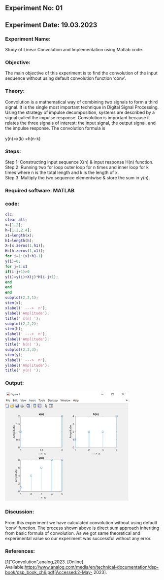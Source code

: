 ## Experiment No: 01
## Experiment Date: 19.03.2023
### Experiment Name:
Study of Linear Convolution and Implementation using Matlab code.
### Objective: 
The main objective of this experiment is to find the convolution of the input sequence without using default convolution function ‘conv’.
### Theory:
Convolution is a mathematical way of combining two signals to form a third signal. It is the single most important technique in Digital Signal Processing. Using the strategy of impulse decomposition, systems are described by a signal called the impulse response. Convolution is important because it relates the three signals of interest: the input signal, the output signal, and the impulse response.
The convolution formula is
<br>
<br>
		              y(n)=x(k) ×h(n-k)
### Steps:
Step 1: Constructing input sequence X(n) & input response H(n) function.
<br>
Step 2: Running two for loop outer loop for n times and inner loop for k times where n is the total length and k is the length of x.
<br>
Step 3: Multiply the two sequence elementwise & store the sum in y(n).
### Required software: MATLAB
### code:
```matlab
clc;
clear all;
x=[1,2];
h=[1,2,2,4];
x1=length(x);
h1=length(h);
X=[x,zeros(1,h1)];
H=[h,zeros(1,x1)];
for i=1:(x1+h1-1)
y(i)=0;
for j=1:x1
if(i-j+1)>0
y(i)=y(i)+X(j)*H(i-j+1);
end
end
end
subplot(2,2,1);
stem(x);
xlabel(' --->  n');
ylabel('Amplitude');
title(' x(n) ');
subplot(2,2,2);
stem(h);
xlabel(' --->  n');
ylabel('Amplitude');
title(' h(n) ');
subplot(2,2,3);
stem(y);
xlabel(' --->  n');
ylabel('Amplitude');
title(' y(n) ');
```


### Output:
<img width="400" alt="Output1" src="https://github.com/Anika-nawer/ECE-4124-DSP-Lab-Reports/blob/main/Lab%2001/convolution.png">

### Discussion: 
From this experiment we have calculated convolution without using default ‘conv’ function. The process shown above is direct sum approach inheriting from basic formula of convolution. As we got same theoretical and experimental value so our experiment was successful without any error.
### References:
[1]"Convolution",analog,2023. [Online]. Available:https://www.analog.com/media/en/technical-documentation/dsp-book/dsp_book_ch6.pdf[Accessed:2-May- 2023].

